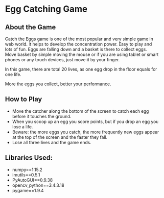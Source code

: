 # Egg Catching Game
## About the Game
Catch the Eggs game is one of the most popular and very simple game in web world. It helps to develop the concentration power. Easy to play and lots of fun. Eggs are falling down and a basket is there to collect eggs. Move basket by simple moving the mouse or if you are using tablet or smart phones or any touch devices, just move it by your finger.

In this game, there are total 20 lives, as one egg drop in the floor equals for one life.

More the eggs you collect, better your performance.

## How to Play
- Move the catcher along the bottom of the screen to catch each egg before it touches the ground.
- When you scoop up an egg you score points, but if you drop an egg you lose a life.
- Beware: the more eggs you catch, the more frequently new eggs appear at the top of the screen and the faster they fall.
- Lose all three lives and the game ends.

## Libraries Used:
- numpy==1.15.2
- imutils==0.5.1
- PyAutoGUI==0.9.38
- opencv_python==3.4.3.18
- pygame==1.9.4
